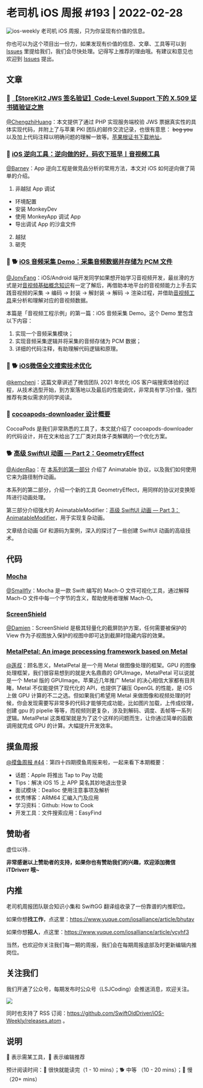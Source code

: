 # 老司机 iOS 周报 #193 | 2022-02-28

![ios-weekly](https://github.com/SwiftOldDriver/iOS-Weekly/blob/master/assets/ios-weekly.png?raw=true)
老司机 iOS 周报，只为你呈现有价值的信息。

你也可以为这个项目出一份力，如果发现有价值的信息、文章、工具等可以到 [Issues](https://github.com/SwiftOldDriver/iOS-Weekly/issues) 里提给我们，我们会尽快处理。记得写上推荐的理由哦。有建议和意见也欢迎到 [Issues](https://github.com/SwiftOldDriver/iOS-Weekly/issues) 提出。

## 文章

### 🐎 [【StoreKit2 JWS 签名验证】Code-Level Support 下的 X.509 证书链验证之旅](https://juejin.cn/post/7039622474274701348#heading-14)

[@ChengzhiHuang](https://github.com/ChengzhiHuang)：本文提供了通过 PHP 实现服务端校验 JWS 票据真实性的具体实现代码，并附上了与苹果 PKI 团队的邮件交流记录，也很有意思： ~~beg you~~ 以及加上代码注释以明确问题的理解一致等。[苹果根证书下载地址](https://www.apple.com/certificateauthority/)。

### 🐎 [iOS 逆向工具：逆向做的好，码农下班早丨音视频工具](https://mp.weixin.qq.com/s/QhVyUzyZN_h1qjEZhO9jYQ)

[@Barney](https://github.com/BarneyZhaoooo)：App 逆向工程是做竞品分析的常用方法，本文对 iOS 如何逆向做了简单的介绍。

1. 非越狱 App 调试

- 环境配置
- 安装 MonkeyDev
- 使用 MonkeyApp 调试 App
- 导出调试 App 的沙盒文件

2. 越狱
3. 砸壳

### 🌟 🐕 [iOS 音频采集 Demo：采集音频数据并存储为 PCM 文件](https://mp.weixin.qq.com/s/FDR_5cMfAJQgZhSvjgeWYA)

[@JonyFang](https://github.com/JonyFang)：iOS/Android 端开发同学如果想开始学习音视频开发，最丝滑的方式是对[音视频基础概念知识](https://mp.weixin.qq.com/mp/appmsgalbum?__biz=MjM5MTkxOTQyMQ==&action=getalbum&album_id=2140155659944787969&scene=21#wechat_redirect)有一定了解后，再借助本地平台的音视频能力上手去实践音视频的采集 → 编码 → 封装 → 解封装 → 解码 → 渲染过程，并借助[音视频工具](https://mp.weixin.qq.com/mp/appmsgalbum?__biz=MjM5MTkxOTQyMQ==&action=getalbum&album_id=2216997905264082945#wechat_redirect)来分析和理解对应的音视频数据。

本篇是「音视频工程示例」的第一篇：iOS 音频采集 Demo。这个 Demo 里包含以下内容：

1. 实现一个音频采集模块；
2. 实现音频采集逻辑并将采集的音频存储为 PCM 数据；
3. 详细的代码注释，有助理解代码逻辑和原理。

### 🌟 🐕 [iOS微信全文搜索技术优化](https://mp.weixin.qq.com/s/Ph0jykLr5CMF-xFgoJw5UQ)

[@kemchenj](https://kemchenj.github.io/)：这篇文章讲述了微信团队 2021 年优化 iOS 客户端搜索体验的过程，从技术选型开始，到方案落地以及最后的性能调优，非常具有学习价值，强烈推荐有类似需求的同学阅读。

### 🐎 [cocoapods-downloader 设计概要](https://mp.weixin.qq.com/s/J10EbVTAb_u_yDCThxFJYg)

CocoaPods 是我们非常熟悉的工具了，本文就介绍了 cocoapods-downloader 的代码设计，并在文末给出了工厂类对具体子类解耦的一个优化方案。

### 🐕 [高级 SwiftUI 动画 — Part 2：GeometryEffect](https://mp.weixin.qq.com/s/rE_HILLt-uxzScS7wXh5jw)

[@AidenRao](https://weibo.com/AidenRao)：在 [本系列的第一部分](http://mp.weixin.qq.com/s?__biz=MzAxNzgzNTgwMw==&mid=2247487817&idx=1&sn=2dc07e2a4a58e4b0ba02b05ea5952734&chksm=9bde233daca9aa2b8312a91b61e259ba17f88be9e7863e7a159262bdd36825c9479baeba471f&scene=21#wechat_redirect) 介绍了 Animatable 协议，以及我们如何使用它来为路径制作动画。

本系列的第二部分，介绍一个新的工具 GeometryEffect，用同样的协议对变换矩阵进行动画处理。

第三部分介绍强大的 AnimatableModifier：[高级 SwiftUI 动画 — Part 3：AnimatableModifier](https://mp.weixin.qq.com/s/M6MW3idXS6jZJtl4Mz5DGQ)，用于实现复杂动画。

文章结合动画 Gif 和源码为案例，深入的探讨了一些创建 SwiftUI 动画的高级技术。

## 代码

### [Mocha](https://github.com/White-White/mocha)

[@Smallfly](https://github.com/iostalks)：Mocha 是一款 Swift 编写的 Mach-O 文件可视化工具，通过解释 Mach-O 文件中每一个字节的含义，帮助使用者理解 Mach-O。

### [ScreenShield](https://github.com/RyukieSama/Swifty)

[@Damien](https://github.com/ZengyiMa)：ScreenShield 是极其轻量化的截屏防护方案，任何需要被保护的 View 作为子视图放入保护的视图中即可达到截屏时隐藏内容的效果。

### [MetalPetal: An image processing framework based on Metal](https://github.com/MetalPetal/MetalPetal)

[@莲叔](http://github.com/aaaron7)：顾名思义，MetalPetal 是一个用 Metal 做图像处理的框架。GPU 的图像处理框架，我们很容易想到的就是大名鼎鼎的 GPUImage，MetalPetal 可以说就是一个 Metal 版的 GPUImage。苹果近几年推广 Metal 的决心相信大家都有目共睹，Metal 不仅能提供了现代化的 API，也提供了碾压 OpenGL 的性能，是 iOS 上做 GPU 计算的不二之选。但如果我们希望用 Metal 来做图像和视频处理的时候，你会发现需要写非常多的代码才能够完成功能，比如图片加载，上传成纹理，创建 gpu 的 pipelie 等等，而视频则更复杂，涉及到解码、调度、丢帧等一系列逻辑。MetalPetal 这类框架就是为了这个这样的问题而生，让你通过简单的函数调用就完成 GPU 的计算。大幅提升开发效率。

## 摸鱼周报

[@摸鱼周报 #44](https://mp.weixin.qq.com/s/q__-veuaUZAK6xGQFxzsEg)：第四十四期摸鱼周报来啦，一起来看下本期概要：

- 话题：Apple 将推出 Tap to Pay 功能
- Tips：解决 iOS 15 上 APP 莫名其妙地退出登录
- 面试模块：Dealloc 使用注意事项及解析
- 优秀博客：ARM64 汇编入门及应用
- 学习资料：Github: How to Cook
- 开发工具：文件搜索应用：EasyFind

## 赞助者

虚位以待..

**非常感谢以上赞助者的支持，如果你也有赞助我们的兴趣，欢迎添加微信 iTDriverr 哦~**

## 内推

老司机周报团队联合知识小集和 SwiftGG 翻译组收录了一份靠谱的内推职位。

如果你想**找工作**，点这里：<https://www.yuque.com/iosalliance/article/bhutav>

如果你想**招人**，点这里：<https://www.yuque.com/iosalliance/article/ycyhf3>

当然，也欢迎你关注我们每一期的周报，我们会在每期周报底部及时更新编辑内推岗位。

## 关注我们

我们开通了公众号，每期发布时公众号（LSJCoding）会推送消息，欢迎关注。

![](https://github.com/SwiftOldDriver/iOS-Weekly/blob/master/assets/qrcode_for_wechat.jpg?raw=true)

同时也支持了 RSS 订阅：<https://github.com/SwiftOldDriver/iOS-Weekly/releases.atom> 。

## 说明

🚧 表示需某工具，🌟 表示编辑推荐

预计阅读时间：🐎 很快就能读完（1 - 10 mins）；🐕 中等 （10 - 20 mins）；🐢 慢（20+ mins）
